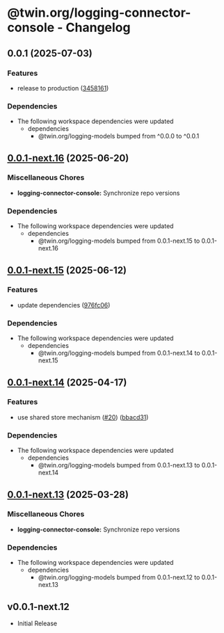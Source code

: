 # @twin.org/logging-connector-console - Changelog

## 0.0.1 (2025-07-03)


### Features

* release to production ([3458161](https://github.com/twinfoundation/logging/commit/3458161b4bb530f86e4d1fe06123d885cdcb114d))


### Dependencies

* The following workspace dependencies were updated
  * dependencies
    * @twin.org/logging-models bumped from ^0.0.0 to ^0.0.1

## [0.0.1-next.16](https://github.com/twinfoundation/logging/compare/logging-connector-console-v0.0.1-next.15...logging-connector-console-v0.0.1-next.16) (2025-06-20)


### Miscellaneous Chores

* **logging-connector-console:** Synchronize repo versions


### Dependencies

* The following workspace dependencies were updated
  * dependencies
    * @twin.org/logging-models bumped from 0.0.1-next.15 to 0.0.1-next.16

## [0.0.1-next.15](https://github.com/twinfoundation/logging/compare/logging-connector-console-v0.0.1-next.14...logging-connector-console-v0.0.1-next.15) (2025-06-12)


### Features

* update dependencies ([976fc06](https://github.com/twinfoundation/logging/commit/976fc06976c4899769486b7cb2e827c407d7fc89))


### Dependencies

* The following workspace dependencies were updated
  * dependencies
    * @twin.org/logging-models bumped from 0.0.1-next.14 to 0.0.1-next.15

## [0.0.1-next.14](https://github.com/twinfoundation/logging/compare/logging-connector-console-v0.0.1-next.13...logging-connector-console-v0.0.1-next.14) (2025-04-17)


### Features

* use shared store mechanism ([#20](https://github.com/twinfoundation/logging/issues/20)) ([bbacd31](https://github.com/twinfoundation/logging/commit/bbacd31af991d82d84294ad432a40830692880ca))


### Dependencies

* The following workspace dependencies were updated
  * dependencies
    * @twin.org/logging-models bumped from 0.0.1-next.13 to 0.0.1-next.14

## [0.0.1-next.13](https://github.com/twinfoundation/logging/compare/logging-connector-console-v0.0.1-next.12...logging-connector-console-v0.0.1-next.13) (2025-03-28)


### Miscellaneous Chores

* **logging-connector-console:** Synchronize repo versions


### Dependencies

* The following workspace dependencies were updated
  * dependencies
    * @twin.org/logging-models bumped from 0.0.1-next.12 to 0.0.1-next.13

## v0.0.1-next.12

- Initial Release
